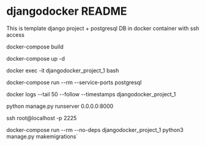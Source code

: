 # djangodocker README

This is template django project + postgresql DB in docker container with ssh access

docker-compose build

docker-compose up -d

docker exec -it djangodocker_project_1 bash

docker-compose run --rm --service-ports postgresql

docker logs --tail 50 --follow --timestamps djangodocker_project_1

python manage.py runserver 0.0.0.0:8000

ssh root@localhost -p 2225
 
docker-compose run --rm --no-deps djangodocker_project_1 python3 manage.py makemigrations`
